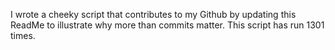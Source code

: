 I wrote a cheeky script that contributes to my Github by updating this ReadMe to illustrate why more than commits matter. This script has run 1301 times.